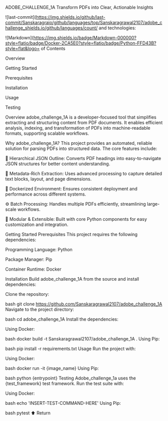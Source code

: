 ADOBE_CHALLENGE_1A
Transform PDFs into Clear, Actionable Insights

![last-commit](https://img.shields.io/github/last-commit/Sanskaragraio/github/languages/top/Sanskaragrawal2107/adobe_challenge_shields.io/github/languages/count/ and technologies:

![Markdown](https://img.shields.io/badge/Markdown-000000?style=flatio/badge/Docker-2CA5E0?style=flatio/badge/Python-FFD43B?style=flat&logo= of Contents

Overview

Getting Started

Prerequisites

Installation

Usage

Testing

Overview
adobe_challenge_1A is a developer-focused tool that simplifies extracting and structuring content from PDF documents. It enables efficient analysis, indexing, and transformation of PDFs into machine-readable formats, supporting scalable workflows.

Why adobe_challenge_1A?
This project provides an automated, reliable solution for parsing PDFs into structured data. The core features include:

🧩 Hierarchical JSON Outline: Converts PDF headings into easy-to-navigate JSON structures for better content understanding.

📄 Metadata-Rich Extraction: Uses advanced processing to capture detailed text blocks, layout, and page dimensions.

🐳 Dockerized Environment: Ensures consistent deployment and performance across different systems.

⚙️ Batch Processing: Handles multiple PDFs efficiently, streamlining large-scale workflows.

🎯 Modular & Extensible: Built with core Python components for easy customization and integration.

Getting Started
Prerequisites
This project requires the following dependencies:

Programming Language: Python

Package Manager: Pip

Container Runtime: Docker

Installation
Build adobe_challenge_1A from the source and install dependencies:

Clone the repository:

bash
git clone https://github.com/Sanskaragrawal2107/adobe_challenge_1A
Navigate to the project directory:

bash
cd adobe_challenge_1A
Install the dependencies:

Using Docker:

bash
docker build -t Sanskaragrawal2107/adobe_challenge_1A .
Using Pip:

bash
pip install -r requirements.txt
Usage
Run the project with:

Using Docker:

bash
docker run -it {image_name}
Using Pip:

bash
python {entrypoint}
Testing
Adobe_challenge_1a uses the {test_framework} test framework. Run the test suite with:

Using Docker:

bash
echo 'INSERT-TEST-COMMAND-HERE'
Using Pip:

bash
pytest
⬆ Return
